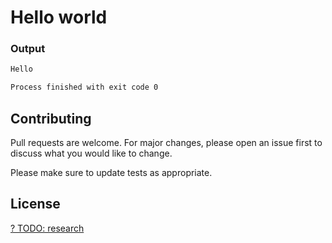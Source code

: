 # Hello world

### Output
```diff
Hello

Process finished with exit code 0
```

## Contributing
Pull requests are welcome. For major changes, please open an issue first to discuss what you would like to change.

Please make sure to update tests as appropriate.

## License
[? TODO: research](https://choosealicense.com/licenses/)